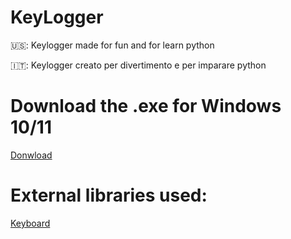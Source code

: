 # KeyLogger

🇺🇸: Keylogger made for fun and for learn python

🇮🇹: Keylogger creato per divertimento e per imparare python

# Download the .exe for Windows 10/11

[Donwload](https://github.com/bruhpate/KeyLogger/raw/main/scripts/main.exe)

# External libraries used:

[Keyboard](https://github.com/boppreh/keyboard)


